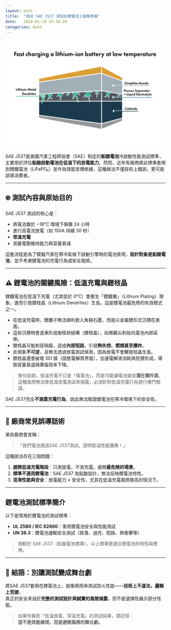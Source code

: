```yaml
---
layout: post
title:  "為何 SAE J537 測試在鋰電池上毫無意義"
date:   2024-01-18 15:18:20
categories: Auto
---
```


![低溫充電造成鋰晶枝](/images/mobile01-fb339849047573cf9bacfddeae115063.png)

SAE J537是美國汽車工程師協會（SAE）制定的**鉛酸電池**冷啟動性能測試標準，主要用於評估**鉛酸啟動電池在低溫下的放電能力**。然而，近年有廠商將此標準套用到鋰鐵電池（LiFePO₄）並作為效能宣傳依據，這種做法不僅技術上錯誤，更可能誤導消費者。

---

## ❄️ 測試內容與原始目的

SAE J537 測試的核心是：

- 將電池置於 −18°C 環境下靜置 24 小時
- 進行高電流放電（如 150A 持續 30 秒）
- **常溫充電**
- 測量電壓維持能力與容量衰減

這套流程是為了模擬汽車在寒冷氣候下啟動引擎時的電池表現，**設計對象是鉛酸電池**，並不考慮鋰電池的充電行為或安全風險。

---
## ⚠️ 鋰電池的關鍵風險：低溫充電與鋰枝晶

鋰鐵電池在低溫下充電（尤其低於 0°C）會產生「鋰鍍層」（Lithium Plating）現象，進而引發鋰枝晶（Lithium Dendrites）生長。這是鋰電池最危險的失效模式之一。

- 在低溫充電時，鋰離子無法順利嵌入負極石墨，而是以金屬鋰形式沉積在表面。
- 這些沉積物會逐漸形成樹枝狀結構（鋰枝晶），如微觀尖刺般向電池內部延伸。
- 鋰枝晶可能刺穿隔膜，造成**內部短路**，引發**熱失控、燃燒甚至爆炸**。
- 此現象**不可逆**，且無法透過放電測試偵測，因為放電不會觸發枝晶生長。
- 鋰枝晶還會破壞 SEI 膜（固態電解質界面），加速電解液消耗與死鋰形成，導致容量衰退與庫倫效率下降。

> 換句話說，低溫充電不只是「傷電池」，而是可能讓電池變成**潛在爆炸源**。這種風險無法靠低溫放電測試來揭露，必須針對低溫充電行為進行專門驗證。

SAE J537完全**不涵蓋充電行為**，因此無法驗證鋰電池在寒冷環境下的安全性。

---

## 🧪 廠商常見誤導話術

某些廠商會宣稱：

>「我們電池通過SAE J537測試，證明低溫性能優異！」

這種說法存在三個問題：

1. **避開低溫充電階段**：只測放電，不測充電，避開**最危險的場景**。
2. **標準不適用鋰電池**：SAE J537 為鉛酸設計，無法反映鋰電池特性。
3. **混淆性能與安全**：放電能力 ≠ 安全性，尤其在低溫充電風險極高的情況下。

---

## 鋰電池測試標準簡介

以下是常用於鋰電池的測試標準：

- **UL 2580 / IEC 62660**：車用鋰電池安全與性能測試
- **UN 38.3**：鋰電池運輸安全測試（跌落、過充、短路、熱衝擊等）

> 相較於 SAE J537（鉛酸電池標準），以上標準更適合鋰電池的特性與應用。

---

## 🧠 結語：別讓測試變成舞台劇

將SAE J537套用在鋰電池上，就像用雨傘測試防火性能——**技術上不違法，邏輯上荒謬**。  
真正的安全來自於**完整的測試設計與誠實的風險揭露**，而不是選擇性展示部分性能。

> 如果你看到「低溫放電、常溫充電」的測試結果，請記得：  
> **這不是效能展現，而是避開風險的舞台劇。**

